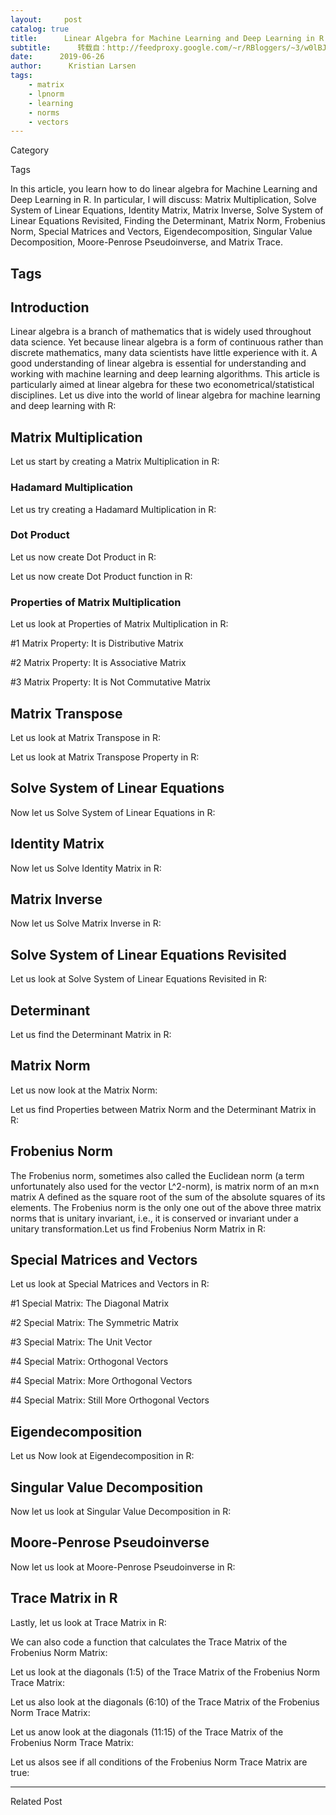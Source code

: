 ```yaml
---
layout:     post
catalog: true
title:      Linear Algebra for Machine Learning and Deep Learning in R
subtitle:      转载自：http://feedproxy.google.com/~r/RBloggers/~3/w0lBJ14O54s/
date:      2019-06-26
author:      Kristian Larsen
tags:
    - matrix
    - lpnorm
    - learning
    - norms
    - vectors
---
```







Category

Tags

In this article, you learn how to do linear algebra for Machine Learning and Deep Learning in R. In particular, I will discuss: Matrix Multiplication, Solve System of Linear Equations, Identity Matrix, Matrix Inverse, Solve System of Linear Equations Revisited, Finding the Determinant, Matrix Norm, Frobenius Norm, Special Matrices and Vectors, Eigendecomposition, Singular Value Decomposition, Moore-Penrose Pseudoinverse, and Matrix Trace.

## Tags

## Introduction

Linear algebra is a branch of mathematics that is widely used throughout data science. Yet because linear algebra is a form of continuous rather than discrete mathematics, many data scientists have little experience with it. A good understanding of linear algebra is essential for understanding and working with machine learning and deep learning algorithms. This article is particularly aimed at linear algebra for these two econometrical/statistical disciplines. Let us dive into the world of linear algebra for machine learning and deep learning with R:

## Matrix Multiplication

Let us start by creating a Matrix Multiplication in R:

### Hadamard Multiplication

Let us try creating a Hadamard Multiplication in R:

### Dot Product

Let us now create Dot Product in R:

Let us now create Dot Product function in R:

### Properties of Matrix Multiplication

Let us look at Properties of Matrix Multiplication in R:

#1 Matrix Property: It is Distributive Matrix

#2 Matrix Property: It is Associative Matrix

#3 Matrix Property: It is Not Commutative Matrix

## Matrix Transpose

Let us look at Matrix Transpose in R:

Let us look at Matrix Transpose Property in R:

## Solve System of Linear Equations

Now let us Solve System of Linear Equations in R:

## Identity Matrix

Now let us Solve Identity Matrix in R:

## Matrix Inverse

Now let us Solve Matrix Inverse in R:

## Solve System of Linear Equations Revisited

Let us look at Solve System of Linear Equations Revisited in R:

## Determinant

Let us find the Determinant Matrix in R:

## Matrix Norm

Let us now look at the Matrix Norm:

Let us find Properties between Matrix Norm and the Determinant Matrix in R:

## Frobenius Norm

The Frobenius norm, sometimes also called the Euclidean norm (a term unfortunately also used for the vector L^2-norm), is matrix norm of an m×n matrix A defined as the square root of the sum of the absolute squares of its elements. The Frobenius norm is the only one out of the above three matrix norms that is unitary invariant, i.e., it is conserved or invariant under a unitary transformation.Let us find Frobenius Norm Matrix in R:

## Special Matrices and Vectors

Let us look at Special Matrices and Vectors in R:

#1 Special Matrix: The Diagonal Matrix

#2 Special Matrix: The Symmetric Matrix

#3 Special Matrix: The Unit Vector

#4 Special Matrix: Orthogonal Vectors

#4 Special Matrix: More Orthogonal Vectors

#4 Special Matrix: Still More Orthogonal Vectors

## Eigendecomposition

Let us Now look at Eigendecomposition in R:

## Singular Value Decomposition

Now let us look at Singular Value Decomposition in R:

## Moore-Penrose Pseudoinverse

Now let us look at Moore-Penrose Pseudoinverse in R:

## Trace Matrix in R

Lastly, let us look at Trace Matrix in R:

We can also code a function that calculates the Trace Matrix of the Frobenius Norm Matrix:

Let us look at the diagonals (1:5) of the Trace Matrix of the Frobenius Norm Trace Matrix:

Let us also look at the diagonals (6:10) of the Trace Matrix of the Frobenius Norm Trace Matrix:

Let us anow look at the diagonals (11:15) of the Trace Matrix of the Frobenius Norm Trace Matrix:

Let us alsos see if all conditions of the Frobenius Norm Trace Matrix are true:

****

Related Post
